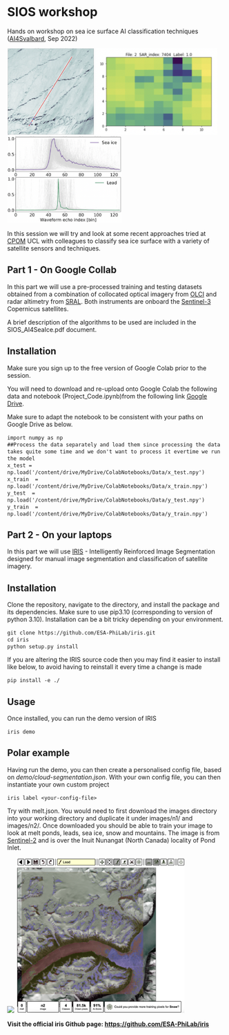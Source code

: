 # SIOS workshop
Hands on workshop on sea ice surface AI classification techniques (<a href="https://sios-svalbard.org/AI4Svalbard">AI4Svalbard</a>, Sep 2022)

<p float="left">
  <img src="preview/OLCI_SAR.jpg" height="200"/>
  <img src="preview/SAR_index.jpg" height="200"/> 
  <img src="preview/Echoes.png" height="200"/> 
</p>

In this session we will try and look at some recent approaches tried at <a href="http://www.cpom.ucl.ac.uk/group/">CPOM</a> UCL with colleagues to classify sea ice surface with a variety of satellite sensors and techniques. 

## Part 1 - On Google Collab 

In this part we will use a pre-processed training and testing datasets obtained from a combination of collocated optical imagery from <a href="https://sentinels.copernicus.eu/web/sentinel/technical-guides/sentinel-3-olci">OLCI</a> and radar altimetry from <a href="https://sentinels.copernicus.eu/web/sentinel/technical-guides/sentinel-3-altimetry/instrument/sral">SRAL</a>. Both instruments are onboard the <a href="https://sentinel.esa.int/web/sentinel/missions/sentinel-3">Sentinel-3</a> Copernicus satellites. 

A brief description of the algorithms to be used are included in the SIOS_AI4SeaIce.pdf document. 

## Installation 

Make sure you sign up to the free version of Google Colab prior to the session. 

You will need to download and re-upload onto Google Colab the following data and notebook (Project_Code.ipynb)from the following link <a href="https://drive.google.com/file/d/1sNryvnz2C4zJ3L8e0tvs4dBzEg9-Rizq/view?usp=sharing">Google Drive</a>. 

Make sure to adapt the notebook to be consistent with your paths on Google Drive as below. 

```
import numpy as np
##Process the data separately and load them since processing the data takes quite some time and we don't want to process it evertime we run the model
x_test = np.load('/content/drive/MyDrive/ColabNotebooks/Data/x_test.npy')
x_train  = np.load('/content/drive/MyDrive/ColabNotebooks/Data/x_train.npy')
y_test  = np.load('/content/drive/MyDrive/ColabNotebooks/Data/y_test.npy')
y_train  = np.load('/content/drive/MyDrive/ColabNotebooks/Data/y_train.npy')
```

## Part 2 - On your laptops

In this part we will use <a href="https://github.com/ESA-PhiLab/iris">IRIS</a> - Intelligently Reinforced Image Segmentation designed for manual image segmentation and classification of satellite imagery. 

## Installation 
Clone the repository, navigate to the directory, and install the package and its dependencies. Make sure to use pip3.10 (corresponding to version of python 3.10). Installation can be a bit tricky depending on your environment.

```
git clone https://github.com/ESA-PhiLab/iris.git
cd iris
python setup.py install
```

If you are altering the IRIS source code then you may find it easier to install like below, to avoid having to reinstall it every time a change is made
```
pip install -e ./
```

## Usage

Once installed, you can run the demo version of IRIS

```
iris demo
```

## Polar example

Having run the demo, you can then create a personalised config file, based on _demo/cloud-segmentation.json_. With your own config file, you can then instantiate your own custom project

```
iris label <your-config-file>
```

Try with melt.json. You would need to first download the images directory into your working directory and duplicate it under images/n1/ and images/n2/. Once downloaded you should be able to train your image to look at melt ponds, leads, sea ice, snow and mountains. The image is from <a href="https://github.com/ESA-PhiLab/iris">Sentinel-2</a> and is over the Inuit Nunangat (North Canada) locality of Pond Inlet. 

<p float="left">
 <img src="preview/image1.png" height="360"/>
 <img src="preview/IRISoutput.png" height="360"/>
</p>

**Visit the official iris Github page:  https://github.com/ESA-PhiLab/iris**
